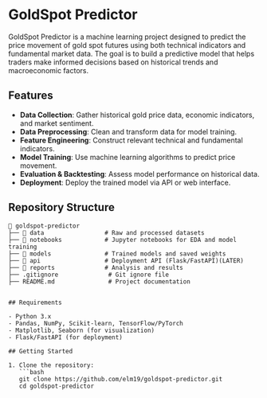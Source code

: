 # GoldSpot Predictor

GoldSpot Predictor is a machine learning project designed to predict the price movement of gold spot futures using both technical indicators and fundamental market data. The goal is to build a predictive model that helps traders make informed decisions based on historical trends and macroeconomic factors.

## Features

- **Data Collection**: Gather historical gold price data, economic indicators, and market sentiment.
- **Data Preprocessing**: Clean and transform data for model training.
- **Feature Engineering**: Construct relevant technical and fundamental indicators.
- **Model Training**: Use machine learning algorithms to predict price movement.
- **Evaluation & Backtesting**: Assess model performance on historical data.
- **Deployment**: Deploy the trained model via API or web interface.

## Repository Structure

```
📂 goldspot-predictor
├── 📂 data                 # Raw and processed datasets
├── 📂 notebooks            # Jupyter notebooks for EDA and model training
├── 📂 models               # Trained models and saved weights
├── 📂 api                  # Deployment API (Flask/FastAPI)(LATER)
├── 📂 reports              # Analysis and results
├── .gitignore              # Git ignore file
├── README.md               # Project documentation


## Requirements

- Python 3.x
- Pandas, NumPy, Scikit-learn, TensorFlow/PyTorch
- Matplotlib, Seaborn (for visualization)
- Flask/FastAPI (for deployment)

## Getting Started

1. Clone the repository:
   ```bash
   git clone https://github.com/elm19/goldspot-predictor.git
   cd goldspot-predictor
   ```
